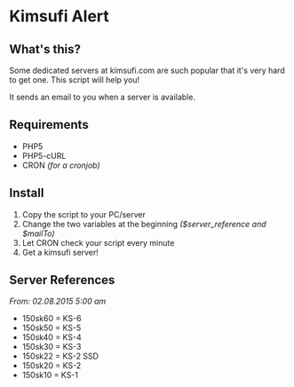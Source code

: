 # Kimsufi Alert
## What's this?
Some dedicated servers at kimsufi.com are such popular that it's very hard to get one. This script will help you!

It sends an email to you when a server is available.

## Requirements
- PHP5
- PHP5-cURL
- CRON *(for a cronjob)*

## Install
1. Copy the script to your PC/server
2. Change the two variables at the beginning *($server_reference and $mailTo)*
3. Let CRON check your script every minute
4. Get a kimsufi server!

## Server References
*From: 02.08.2015 5:00 am*

- 150sk60 = KS-6
- 150sk50 = KS-5
- 150sk40 = KS-4
- 150sk30 = KS-3
- 150sk22 = KS-2 SSD
- 150sk20 = KS-2
- 150sk10 = KS-1
